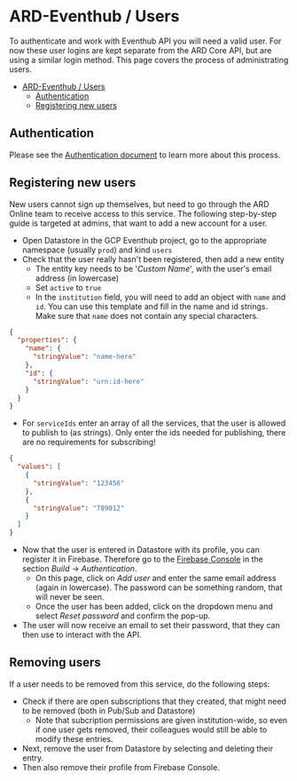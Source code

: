 # ARD-Eventhub / Users

To authenticate and work with Eventhub API you will need a valid user. For now these user logins are kept separate from the ARD Core API, but are using a similar login method. This page covers the process of administrating users.  

- [ARD-Eventhub / Users](#ard-eventhub--users)
  - [Authentication](#authentication)
  - [Registering new users](#registering-new-users)

## Authentication

Please see the [Authentication document](AUTHENTICATION.md) to learn more about this process.

## Registering new users

New users cannot sign up themselves, but need to go through the ARD Online team to receive access to this service. The following step-by-step guide is targeted at admins, that want to add a new account for a user.  

- Open Datastore in the GCP Eventhub project, go to the appropriate namespace (usually `prod`) and kind `users`
- Check that the user really hasn't been registered, then add a new entity
  - The entity key needs to be '_Custom Name_', with the user's email address (in lowercase)
  - Set `active` to `true`
  - In the `institution` field, you will need to add an object with `name` and `id`. You can use this template and fill in the name and id strings. Make sure that `name` does not contain any special characters.  

```json
{
  "properties": {
    "name": {
      "stringValue": "name-here"
    },
    "id": {
      "stringValue": "urn:id-here"
    }
  }
}
```

- For `serviceIds` enter an array of all the services, that the user is allowed to publish to (as strings). Only enter the ids needed for publishing, there are no requirements for subscribing!

```json
{
  "values": [
    {
      "stringValue": "123456"
    },
    {
      "stringValue": "789012"
    }
  ]
}
```

- Now that the user is entered in Datastore with its profile, you can register it in Firebase. Therefore go to the [Firebase Console](https://console.firebase.google.com/) in the section _Build_ -> _Authentication_.  
  - On this page, click on _Add user_ and enter the same email address (again in lowercase). The password can be something random, that will never be seen.
  - Once the user has been added, click on the dropdown menu and select _Reset password_ and confirm the pop-up.
- The user will now receive an email to set their password, that they can then use to interact with the API.  

## Removing users

If a user needs to be removed from this service, do the following steps:

- Check if there are open subscriptions that they created, that might need to be removed (both in Pub/Sub and Datastore)
  - Note that subcription permissions are given institution-wide, so even if one user gets removed, their colleagues would still be able to modify these entries.
- Next, remove the user from Datastore by selecting and deleting their entry.
- Then also remove their profile from Firebase Console.
